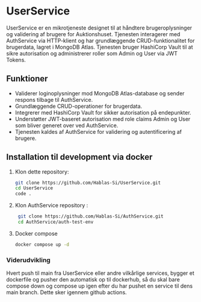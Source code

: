 # UserService

UserService er en mikrotjeneste designet til at håndtere brugeroplysninger og validering af brugere for Auktionshuset. Tjenesten interagerer med AuthService via HTTP-klient og har grundlæggende CRUD-funktionalitet for brugerdata, lagret i MongoDB Atlas. Tjenesten bruger HashiCorp Vault til at sikre autorisation og administrerer roller som Admin og User via JWT Tokens.

## Funktioner

- Validerer loginoplysninger mod MongoDB Atlas-database og sender respons tilbage til AuthService.
- Grundlæggende CRUD-operationer for brugerdata.
- Integrerer med HashiCorp Vault for sikker autorisation på endepunkter.
- Understøtter JWT-baseret autorisation med role claims Admin og User som bliver generet over ved AuthService.
- Tjenesten kaldes af AuthService for validering og autentificering af brugere.

## Installation til development via docker

1. Klon dette repository:
    ```sh
    git clone https://github.com/Hablas-Si/UserService.git
    cd UserService
    code .
    ```
2. Klon AuthService repository :
   ```sh
    git clone https://github.com/Hablas-Si/AuthService.git
    cd AuthService/auth-test-env
    ```
3. Docker compose
      ```sh
    docker compose up -d
    ```
### Viderudvikling
Hvert push til main fra UserService eller andre vilkårlige services, bygger et dockerfile og pusher den automatisk op til dockerhub, så du skal bare compose down og compose up igen efter du har pushet en service til dens main branch. Dette sker igennem github actions.
